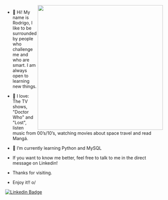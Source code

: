 <img align="right" width="400" height="400" src="https://user-images.githubusercontent.com/81400943/112734930-80109900-8f27-11eb-8146-9ffcb6ac7e81.gif">





- 👋 Hi! My name is Rodrigo, I like to be surrounded by people who challenge me and who are smart. I am always open to learning new things.
- 👀 I love: The TV shows, "Doctor Who" and "Lost", listen music from 00’s/10’s, watching movies about space travel and read Mangá.
- 🌱 I’m currently learning Python and MySQL

- If you want to know me better, feel free to talk to me in the direct message on Linkedin!
- Thanks for visiting.
- Enjoy it!! o/



[![Linkedin Badge](https://img.shields.io/badge/-LinkedIn-blue?style=flat-square&logo=Linkedin&logoColor=white&link=https://www.linkedin.com/in/rodrigo-marinho-55a64514a/)](https://www.linkedin.com/in/rodrigo-marinho-55a64514a/)
